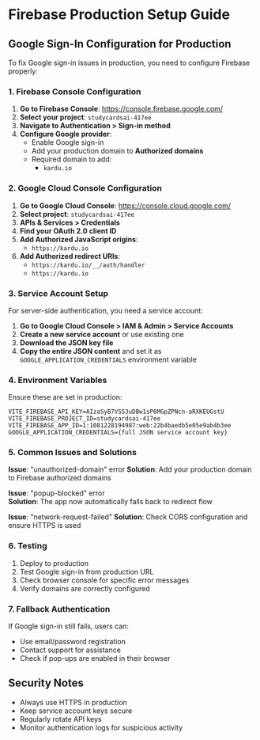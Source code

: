 # Firebase Production Setup Guide

## Google Sign-In Configuration for Production

To fix Google sign-in issues in production, you need to configure Firebase properly:

### 1. Firebase Console Configuration

1. **Go to Firebase Console**: https://console.firebase.google.com/
2. **Select your project**: `studycardsai-417ee`
3. **Navigate to Authentication > Sign-in method**
4. **Configure Google provider**:
   - Enable Google sign-in
   - Add your production domain to **Authorized domains**
   - Required domain to add:
     - `kardu.io`

### 2. Google Cloud Console Configuration

1. **Go to Google Cloud Console**: https://console.cloud.google.com/
2. **Select project**: `studycardsai-417ee`
3. **APIs & Services > Credentials**
4. **Find your OAuth 2.0 client ID**
5. **Add Authorized JavaScript origins**:
   - `https://kardu.io`
6. **Add Authorized redirect URIs**:
   - `https://kardu.io/__/auth/handler`
   - `https://kardu.io`

### 3. Service Account Setup

For server-side authentication, you need a service account:

1. **Go to Google Cloud Console > IAM & Admin > Service Accounts**
2. **Create a new service account** or use existing one
3. **Download the JSON key file**
4. **Copy the entire JSON content** and set it as `GOOGLE_APPLICATION_CREDENTIALS` environment variable

### 4. Environment Variables

Ensure these are set in production:

```
VITE_FIREBASE_API_KEY=AIzaSyB7VS53uDBw1sP6MGpZPNcn-aRXKEUGstU
VITE_FIREBASE_PROJECT_ID=studycardsai-417ee
VITE_FIREBASE_APP_ID=1:1081228194987:web:22b4baedb5e05e9ab4b3ee
GOOGLE_APPLICATION_CREDENTIALS={full JSON service account key}
```

### 5. Common Issues and Solutions

**Issue**: "unauthorized-domain" error
**Solution**: Add your production domain to Firebase authorized domains

**Issue**: "popup-blocked" error  
**Solution**: The app now automatically falls back to redirect flow

**Issue**: "network-request-failed"
**Solution**: Check CORS configuration and ensure HTTPS is used

### 6. Testing

1. Deploy to production
2. Test Google sign-in from production URL
3. Check browser console for specific error messages
4. Verify domains are correctly configured

### 7. Fallback Authentication

If Google sign-in still fails, users can:
- Use email/password registration
- Contact support for assistance
- Check if pop-ups are enabled in their browser

## Security Notes

- Always use HTTPS in production
- Keep service account keys secure
- Regularly rotate API keys
- Monitor authentication logs for suspicious activity